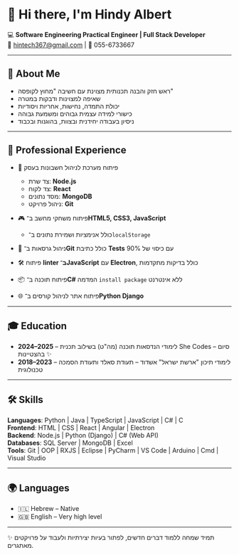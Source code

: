 # 👋 Hi there, I'm Hindy Albert  

💻 **Software Engineering Practical Engineer | Full Stack Developer**  
📧 hintech367@gmail.com | 📱 055-6733667  

---

## 🌟 About Me  
- ראש חזק והבנה תכנותית מצוינת עם חשיבה "מחוץ לקופסה"  
- שאיפה למצוינות ודבקות במטרה  
- יכולת התמדה, נחישות, אחריות ויסודיות  
- כישורי למידה עצמית גבוהים ומשמעת גבוהה  
- ניסיון בעבודה יחידנית ובצוות, בהוגנות ובכבוד  

---

## 💼 Professional Experience  
- 👥 פיתוח מערכת לניהול חשבונות בעסק  
  - צד שרת: **Node.js**  
  - צד לקוח: **React**  
  - מסד נתונים: **MongoDB**  
  - ניהול פרויקט: **Git**  

- 🎮 פיתוח משחקי מחשב ב־**HTML5, CSS3, JavaScript**  
  - כולל אנימציות ושמירת נתונים ב־`localStorage`  

- 🧪 ניהול גרסאות ב־**Git** כולל כתיבת **Tests** עם כיסוי של 90%  

- 🛠️ פיתוח **linter ב־JavaScript** עם **Electron**, כולל בדיקות מתקדמות  

- 📦 פיתוח תוכנה ב־**C#** המדמה `install package` ללא אינטרנט  

- 🌐 פיתוח אתר לניהול קורסים ב־**Python Django**  

---

## 🎓 Education  
- **2024–2025** – לימודי הנדסאות תוכנה (מה"ט) בשילוב תכנית She Codes – סיום בהצטיינות ✨  
- **2018–2023** – לימודי תיכון "ארשת ישראל" אשדוד – תעודת סאלד ותעודת הסמכה טכנולוגית  

---

## 🛠️ Skills  
**Languages**: Python | Java | TypeScript | JavaScript | C# | C  
**Frontend**: HTML | CSS | React | Angular | Electron  
**Backend**: Node.js | Python (Django) | C# (Web API)  
**Databases**: SQL Server | MongoDB | Excel  
**Tools**: Git | OOP | RXJS | Eclipse | PyCharm | VS Code | Arduino | Cmd | Visual Studio  

---

## 🌍 Languages  
- 🇮🇱 Hebrew – Native  
- 🇬🇧 English – Very high level  

---

✨ תמיד שמחה ללמוד דברים חדשים, לפתור בעיות יצירתיות ולעבוד על פרויקטים מאתגרים.
